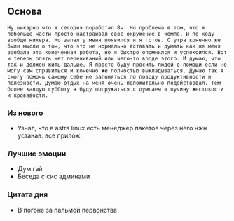 ## Основа
	Ну шикарно что я сегодня поработал 8ч. Но проблема в том, что я побольше части просто настраивал свое окружение в компе. И по коду вообще нихера. Но запал у меня появился и я готов. С утра конечно же были мысли о том, что это не нормально вставать и думать как же меня заебала эта конеченная работа, но я быстро опомнился и успокоился. Вот и теперь опять нет переживаний или чего-то вроде этого. И думаю, что так и должен жить дальше. Я просто буду просить людей о помощи если не могу сам справиться и конечно же полностью выкладываться. Думаю так я смогу помочь самому себе не загоняться по поводу продуктивности и полезности. Думаю отдых на меня очень положительно подействовал. Тем более каждую субботу я буду погружаться с думгаем в пучину жестокости и кровавости.

### Из нового
- Узнал, что в astra linux есть менеджер пакетов через него нжн устанав. все прилож.

### Лучшие эмоции
- Дум гай
- Беседа с сис админами

### Цитата дня
- В погоне за пальмой первонства
